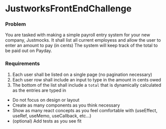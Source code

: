 # JustworksFrontEndChallenge

### Problem
You are tasked with making a simple payroll entry system for your new company, Justmocks.
It shall list all current employess and allow the user to enter an amount to pay (in cents)
The system will keep track of the total to be paid out on Payday.

### Requirements
1. Each user shall be listed on a single page (no pagination necessary)
2. Each user row shall include an input to type in the amount in cents owed
3. The bottom of the list shall include a `total` that is dynamically calculated as the entries are typed in

* Do not focus on design or layout
* Create as many components as you think necessary
* Show as many react concepts as you feel comfortable with (useEffect, useRef, useMemo, useCallback, etc...)
* (optional) Add tests as you see fit
